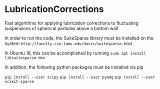 # LubricationCorrections
Fast algorithms for applying lubrication corrections to fluctuating suspensions of spherical particles above a bottom wall

In order to run the code, the SuiteSparse library must be installed on the system
`http://faculty.cse.tamu.edu/davis/suitesparse.html`

In Ubuntu 18, this can be accomplished by running
`sudo apt install libsuitesparse-dev`

In addition, the following python packages must be installed via pip

`pip install --user scipy`
`pip install --user pyamg`
`pip install --user scikit-sparse`
